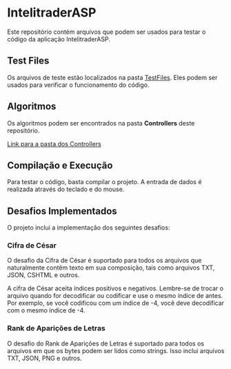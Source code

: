 # IntelitraderASP

Este repositório contém arquivos que podem ser usados para testar o código da aplicação IntelitraderASP.

## Test Files
Os arquivos de teste estão localizados na pasta [TestFiles](https://github.com/shadoso/IntelitraderASP/tree/main/IntelitraderChallenge%2FApp_Data%2FTestFiles). Eles podem ser usados para verificar o funcionamento do código.

## Algoritmos

Os algoritmos podem ser encontrados na pasta **Controllers** deste repositório.

[Link para a pasta dos Controllers](https://github.com/shadoso/IntelitraderASP/tree/main/IntelitraderChallenge%2FControllers)

## Compilação e Execução
Para testar o código, basta compilar o projeto. A entrada de dados é realizada através do teclado e do mouse.

## Desafios Implementados
O projeto inclui a implementação dos seguintes desafios:

### Cifra de César
O desafio da Cifra de César é suportado para todos os arquivos que naturalmente contêm texto em sua composição, tais como arquivos TXT, JSON, CSHTML e outros.

A cifra de César aceita índices positivos e negativos. Lembre-se de trocar o arquivo quando for decodificar ou codificar e use o mesmo índice de antes. Por exemplo, se você codificou com um índice de -4, você deve decodificar com o mesmo índice de -4.

### Rank de Aparições de Letras
O desafio do Rank de Aparições de Letras é suportado para todos os arquivos em que os bytes podem ser lidos como strings. Isso inclui arquivos TXT, JSON, PNG e outros.